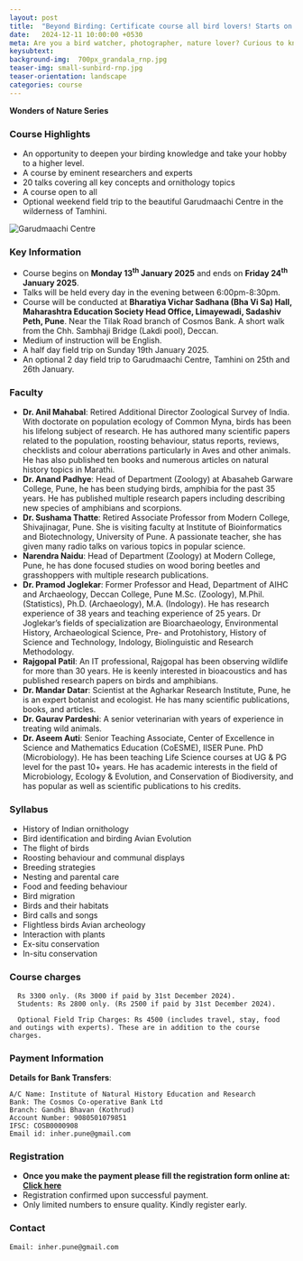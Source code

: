 ```yaml
---
layout: post
title:  "Beyond Birding: Certificate course all bird lovers! Starts on 13th January 2025"
date:   2024-12-11 10:00:00 +0530
meta: Are you a bird watcher, photographer, nature lover? Curious to know how birds fly, migrate, sleep or care for their babies? Or would you like to learn to identify and photograph them? Here is your opportunity to know these and many other things about the lives of birds. Institute of Natural History Education and Research presents a short course on life and ways of birds. Many eminent scientists and lifelong researchers have come together to bring this opportunity to all bird lovers. The course covers all key topics on birds presented in audio-visual fashion. Course comprises of 20 talks from 13th January to 25th January 2025. Register quickly to ensure your place.
keysubtext:
background-img:  700px_grandala_rnp.jpg
teaser-img: small-sunbird-rnp.jpg
teaser-orientation: landscape
categories: course
---
```


**Wonders of Nature Series**

### Course Highlights
+ An opportunity to deepen your birding knowledge and take your hobby to a higher level.
+ A course by eminent researchers and experts
+ 20 talks covering all key concepts and ornithology topics
+ A course open to all
+ Optional weekend field trip to the beautiful Garudmaachi Centre in the wilderness of Tamhini.

<img src="{{ site.base_url}}/assets/imgs/garudmaachi_1.jpg" class="img-responsive" alt="Garudmaachi Centre">



### Key Information ###
+ Course begins on __Monday 13<sup>th</sup> January 2025__ and ends on __Friday 24<sup>th</sup> January 2025__.
+ Talks will be held every day in the evening between 6:00pm-8:30pm.
+ Course will be conducted at **Bharatiya Vichar Sadhana (Bha Vi Sa) Hall, Maharashtra Education Society Head Office, Limayewadi, Sadashiv Peth, Pune**. Near the Tilak Road branch of Cosmos Bank. A short walk from the Chh. Sambhaji Bridge (Lakdi pool), Deccan.
+ Medium of instruction will be English.
+ A half day field trip on Sunday 19th January 2025.
+ An optional 2 day field trip to Garudmaachi Centre, Tamhini on 25th and 26th January.

### Faculty

+ **Dr. Anil Mahabal**: Retired Additional Director Zoological Survey of India. With doctorate on population ecology of Common Myna, birds has been his lifelong subject of research. He has authored many scientific papers related to the population, roosting behaviour, status reports, reviews, checklists and colour aberrations particularly in Aves and other animals. He has also published ten books and numerous articles on natural history topics in Marathi.
+ **Dr. Anand Padhye**: Head of Department (Zoology) at Abasaheb Garware College, Pune, he has been studying birds, amphibia for the past 35 years. He has published multiple research papers including describing new species of amphibians and scorpions.
+ **Dr. Sushama Thatte**: Retired Associate Professor from Modern College, Shivajinagar, Pune. She is visiting faculty at Institute of Bioinformatics and Biotechnology, University of Pune. A passionate teacher, she has given many radio talks on various topics in popular science.
+ **Narendra Naidu**: Head of Department (Zoology) at Modern College, Pune, he has done focused studies on wood boring beetles and grasshoppers with multiple research publications.
+ **Dr. Pramod Joglekar**: Former Professor and Head, Department of AIHC and Archaeology, Deccan College, Pune M.Sc. (Zoology), M.Phil. (Statistics), Ph.D. (Archaeology), M.A. (Indology). He has research experience of 38 years and teaching experience of 25 years. Dr Joglekar’s fields of specialization are Bioarchaeology, Environmental History, Archaeological Science, Pre- and Protohistory, History of Science and Technology, Indology, Biolinguistic and Research Methodology.
+ **Rajgopal Patil**: An IT professional, Rajgopal has been observing wildlife for more than 30 years. He is keenly interested in bioacoustics and has published research papers on birds and amphibians.
+ **Dr. Mandar Datar**: Scientist at the Agharkar Research Institute, Pune, he is an expert botanist and ecologist. He has many scientific publications, books, and articles.
+ **Dr. Gaurav Pardeshi**: A senior veterinarian with years of experience in treating wild animals.
+ **Dr. Aseem Auti**: Senior Teaching Associate, Center of Excellence in Science and Mathematics Education (CoESME), IISER Pune. PhD (Microbiology). He has been teaching Life Science courses at UG & PG level for the past 10+ years. He has academic interests in the field of Microbiology, Ecology & Evolution, and Conservation of Biodiversity, and has popular as well as scientific publications to his credits.

### Syllabus

- History of Indian ornithology
- Bird identification and birding
  Avian Evolution
- The flight of birds
- Roosting behaviour and communal displays
- Breeding strategies
- Nesting and parental care
- Food and feeding behaviour
- Bird migration
- Birds and their habitats
- Bird calls and songs
- Flightless birds
  Avian archeology
- Interaction with plants
- Ex-situ conservation
- In-situ conservation

### Course charges
      Rs 3300 only. (Rs 3000 if paid by 31st December 2024).
      Students: Rs 2800 only. (Rs 2500 if paid by 31st December 2024).

      Optional Field Trip Charges: Rs 4500 (includes travel, stay, food and outings with experts). These are in addition to the course charges.

### Payment Information

**Details for Bank Transfers**:

    A/C Name: Institute of Natural History Education and Research
    Bank: The Cosmos Co-operative Bank Ltd
    Branch: Gandhi Bhavan (Kothrud)
    Account Number: 9080501079851
    IFSC: COSB0000908
    Email id: inher.pune@gmail.com

### Registration
+ **Once you make the payment please fill the registration form online at: [Click here](https://forms.gle/o8D7RwP8EFNiUUrW8)**
+ Registration confirmed upon successful payment.
+ Only limited numbers to ensure quality. Kindly register early.

### Contact
    Email: inher.pune@gmail.com
